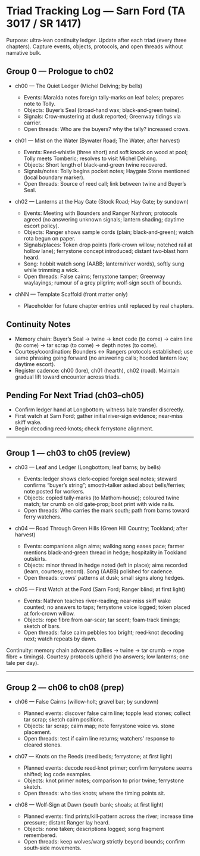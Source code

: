 # Triad Tracking Log — Sarn Ford (TA 3017 / SR 1417)

Purpose: ultra‑lean continuity ledger. Update after each triad (every three chapters). Capture events, objects, protocols, and open threads without narrative bulk.

## Group 0 — Prologue to ch02

- ch00 — The Quiet Ledger (Michel Delving; by bells)
  - Events: Maralda notes foreign tally‑marks on leaf bales; prepares note to Tolly.
  - Objects: Buyer’s Seal (broad‑hand wax; black‑and‑green twine).
  - Signals: Crow‑mustering at dusk reported; Greenway tidings via carrier.
  - Open threads: Who are the buyers? why the tally? increased crows.

- ch01 — Mist on the Water (Bywater Road; The Water; after harvest)
  - Events: Reed‑whistle (three short) and soft knock on wood at pool; Tolly meets Tomberic; resolves to visit Michel Delving.
  - Objects: Short length of black‑and‑green twine recovered.
  - Signals/notes: Tolly begins pocket notes; Haygate Stone mentioned (local boundary marker).
  - Open threads: Source of reed call; link between twine and Buyer’s Seal.

- ch02 — Lanterns at the Hay Gate (Stock Road; Hay Gate; by sundown)
  - Events: Meeting with Bounders and Ranger Nathron; protocols agreed (no answering unknown signals; lantern shading; daytime escort policy).
  - Objects: Ranger shows sample cords (plain; black‑and‑green); watch rota begun on paper.
  - Signals/places: Token drop points (fork‑crown willow; notched rail at hollow lane); ferrystone concept introduced; distant two‑blast horn heard.
  - Song: hobbit watch song (AABB; lantern/river words), softly sung while trimming a wick.
  - Open threads: False cairns; ferrystone tamper; Greenway waylayings; rumour of a grey pilgrim; wolf‑sign south of bounds.

- chNN — Template Scaffold (front matter only)
  - Placeholder for future chapter entries until replaced by real chapters.

## Continuity Notes
- Memory chain: Buyer’s Seal → twine → knot code (to come) → cairn line (to come) → tar scrap (to come) → depth notes (to come).
- Courtesy/coordination: Bounders ↔ Rangers protocols established; use same phrasing going forward (no answering calls; hooded lantern low; daytime escort).
- Register cadence: ch00 (lore), ch01 (hearth), ch02 (road). Maintain gradual lift toward encounter across triads.

## Pending For Next Triad (ch03–ch05)
- Confirm ledger hand at Longbottom; witness bale transfer discreetly.
- First watch at Sarn Ford; gather initial river‑sign evidence; near‑miss skiff wake.
- Begin decoding reed‑knots; check ferrystone alignment.

---

## Group 1 — ch03 to ch05 (review)

- ch03 — Leaf and Ledger (Longbottom; leaf barns; by bells)
  - Events: ledger shows clerk‑copied foreign seal notes; steward confirms “buyer’s string”; smooth‑talker asked about bells/ferries; note posted for workers.
  - Objects: copied tally‑marks (to Mathom‑house); coloured twine match; tar crumb on old gate‑prop; boot print with wide nails.
  - Open threads: Who carries the mark south; path from barns toward ferry watchers.

- ch04 — Road Through Green Hills (Green Hill Country; Tookland; after harvest)
  - Events: companions align aims; walking song eases pace; farmer mentions black‑and‑green thread in hedge; hospitality in Tookland outskirts.
  - Objects: minor thread in hedge noted (left in place); aims recorded (learn, courtesy, record). Song (AABB) polished for cadence.
  - Open threads: crows’ patterns at dusk; small signs along hedges.

- ch05 — First Watch at the Ford (Sarn Ford; Ranger blind; at first light)
  - Events: Nathron teaches river‑reading; near‑miss skiff wake counted; no answers to taps; ferrystone voice logged; token placed at fork‑crown willow.
  - Objects: rope fibre from oar‑scar; tar scent; foam‑track timings; sketch of bars.
  - Open threads: false cairn pebbles too bright; reed‑knot decoding next; watch repeats by dawn.

Continuity: memory chain advances (tallies → twine → tar crumb → rope fibre + timings). Courtesy protocols upheld (no answers; low lanterns; one tale per day).

---

## Group 2 — ch06 to ch08 (prep)

- ch06 — False Cairns (willow‑holt; gravel bar; by sundown)
  - Planned events: discover false cairn line; topple lead stones; collect tar scrap; sketch cairn positions.
  - Objects: tar scrap; cairn map; note ferrystone voice vs. stone placement.
  - Open threads: test if cairn line returns; watchers’ response to cleared stones.

- ch07 — Knots on the Reeds (reed beds; ferrystone; at first light)
  - Planned events: decode reed‑knot primer; confirm ferrystone seems shifted; log code examples.
  - Objects: knot primer notes; comparison to prior twine; ferrystone sketch.
  - Open threads: who ties knots; where the timing points sit.

- ch08 — Wolf‑Sign at Dawn (south bank; shoals; at first light)
  - Planned events: find prints/kill‑pattern across the river; increase time pressure; distant Ranger lay heard.
  - Objects: none taken; descriptions logged; song fragment remembered.
  - Open threads: keep wolves/warg strictly beyond bounds; confirm south‑side movements.
